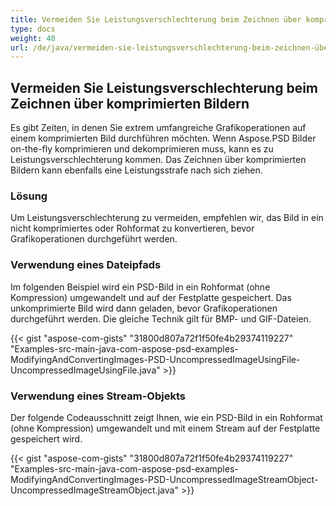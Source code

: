 ```yaml
---
title: Vermeiden Sie Leistungsverschlechterung beim Zeichnen über komprimierten Bildern
type: docs
weight: 40
url: /de/java/vermeiden-sie-leistungsverschlechterung-beim-zeichnen-über-komprimierten-bildern/
---
```


## **Vermeiden Sie Leistungsverschlechterung beim Zeichnen über komprimierten Bildern**
Es gibt Zeiten, in denen Sie extrem umfangreiche Grafikoperationen auf einem komprimierten Bild durchführen möchten. Wenn Aspose.PSD Bilder on-the-fly komprimieren und dekomprimieren muss, kann es zu Leistungsverschlechterung kommen. Das Zeichnen über komprimierten Bildern kann ebenfalls eine Leistungsstrafe nach sich ziehen.
### **Lösung**
Um Leistungsverschlechterung zu vermeiden, empfehlen wir, das Bild in ein nicht komprimiertes oder Rohformat zu konvertieren, bevor Grafikoperationen durchgeführt werden.
### **Verwendung eines Dateipfads**
Im folgenden Beispiel wird ein PSD-Bild in ein Rohformat (ohne Kompression) umgewandelt und auf der Festplatte gespeichert. Das unkomprimierte Bild wird dann geladen, bevor Grafikoperationen durchgeführt werden. Die gleiche Technik gilt für BMP- und GIF-Dateien.



{{< gist "aspose-com-gists" "31800d807a72f1f50fe4b29374119227" "Examples-src-main-java-com-aspose-psd-examples-ModifyingAndConvertingImages-PSD-UncompressedImageUsingFile-UncompressedImageUsingFile.java" >}}
### **Verwendung eines Stream-Objekts**
Der folgende Codeausschnitt zeigt Ihnen, wie ein PSD-Bild in ein Rohformat (ohne Kompression) umgewandelt und mit einem Stream auf der Festplatte gespeichert wird.



{{< gist "aspose-com-gists" "31800d807a72f1f50fe4b29374119227" "Examples-src-main-java-com-aspose-psd-examples-ModifyingAndConvertingImages-PSD-UncompressedImageStreamObject-UncompressedImageStreamObject.java" >}}
